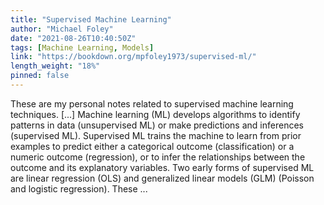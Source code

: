 ```yaml
---
title: "Supervised Machine Learning"
author: "Michael Foley"
date: "2021-08-26T10:40:50Z"
tags: [Machine Learning, Models]
link: "https://bookdown.org/mpfoley1973/supervised-ml/"
length_weight: "18%"
pinned: false
---
```


These are my personal notes related to supervised machine learning techniques. [...] Machine learning (ML) develops algorithms to identify patterns in data (unsupervised ML) or make predictions and inferences (supervised ML). Supervised ML trains the machine to learn from prior examples to predict either a categorical outcome (classification) or a numeric outcome (regression), or to infer the relationships between the outcome and its explanatory variables. Two early forms of supervised ML are linear regression (OLS) and generalized linear models (GLM) (Poisson and logistic regression). These ...
